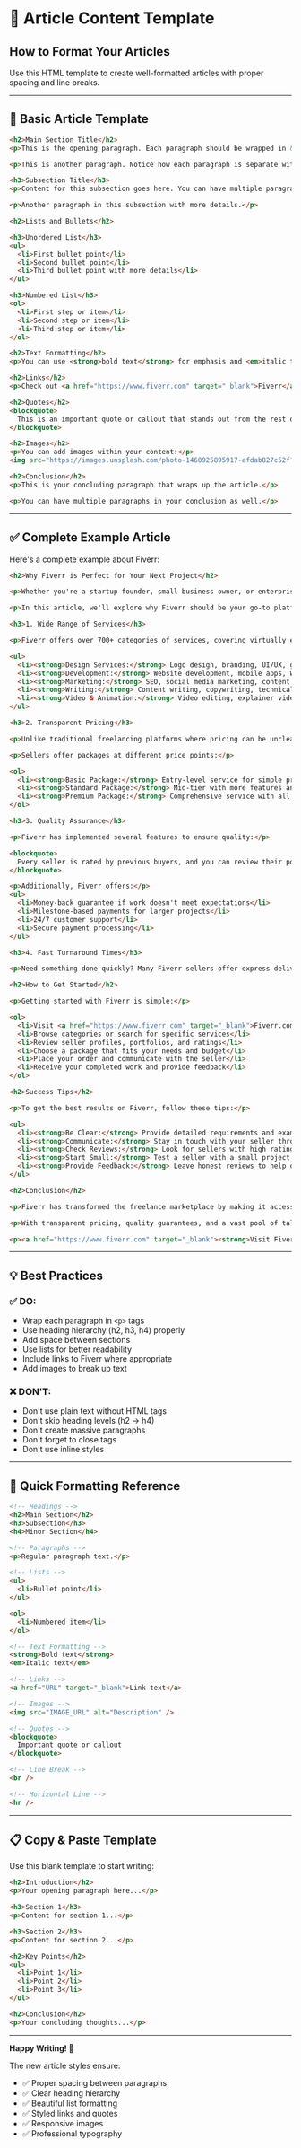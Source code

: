 # 📝 Article Content Template

## How to Format Your Articles

Use this HTML template to create well-formatted articles with proper spacing and line breaks.

---

## 🎨 Basic Article Template

```html
<h2>Main Section Title</h2>
<p>This is the opening paragraph. Each paragraph should be wrapped in &lt;p&gt; tags for proper spacing.</p>

<p>This is another paragraph. Notice how each paragraph is separate with proper spacing between them.</p>

<h3>Subsection Title</h3>
<p>Content for this subsection goes here. You can have multiple paragraphs.</p>

<p>Another paragraph in this subsection with more details.</p>

<h2>Lists and Bullets</h2>

<h3>Unordered List</h3>
<ul>
  <li>First bullet point</li>
  <li>Second bullet point</li>
  <li>Third bullet point with more details</li>
</ul>

<h3>Numbered List</h3>
<ol>
  <li>First step or item</li>
  <li>Second step or item</li>
  <li>Third step or item</li>
</ol>

<h2>Text Formatting</h2>
<p>You can use <strong>bold text</strong> for emphasis and <em>italic text</em> for subtle emphasis.</p>

<h2>Links</h2>
<p>Check out <a href="https://www.fiverr.com" target="_blank">Fiverr</a> for amazing freelance services.</p>

<h2>Quotes</h2>
<blockquote>
  This is an important quote or callout that stands out from the rest of the text.
</blockquote>

<h2>Images</h2>
<p>You can add images within your content:</p>
<img src="https://images.unsplash.com/photo-1460925895917-afdab827c52f?w=800" alt="Description of image" />

<h2>Conclusion</h2>
<p>This is your concluding paragraph that wraps up the article.</p>

<p>You can have multiple paragraphs in your conclusion as well.</p>
```

---

## ✅ Complete Example Article

Here's a complete example about Fiverr:

```html
<h2>Why Fiverr is Perfect for Your Next Project</h2>

<p>Whether you're a startup founder, small business owner, or enterprise manager, finding the right talent for your projects can be challenging. Fiverr has revolutionized the way we hire freelancers by making it simple, fast, and affordable.</p>

<p>In this article, we'll explore why Fiverr should be your go-to platform for hiring freelance professionals.</p>

<h3>1. Wide Range of Services</h3>

<p>Fiverr offers over 700+ categories of services, covering virtually every business need you might have:</p>

<ul>
  <li><strong>Design Services:</strong> Logo design, branding, UI/UX, graphic design</li>
  <li><strong>Development:</strong> Website development, mobile apps, WordPress, e-commerce</li>
  <li><strong>Marketing:</strong> SEO, social media marketing, content marketing, email campaigns</li>
  <li><strong>Writing:</strong> Content writing, copywriting, technical writing, translation</li>
  <li><strong>Video & Animation:</strong> Video editing, explainer videos, 3D animation</li>
</ul>

<h3>2. Transparent Pricing</h3>

<p>Unlike traditional freelancing platforms where pricing can be unclear, Fiverr operates on a fixed-price model. You know exactly what you're paying before you commit.</p>

<p>Sellers offer packages at different price points:</p>

<ol>
  <li><strong>Basic Package:</strong> Entry-level service for simple projects</li>
  <li><strong>Standard Package:</strong> Mid-tier with more features and faster delivery</li>
  <li><strong>Premium Package:</strong> Comprehensive service with all features included</li>
</ol>

<h3>3. Quality Assurance</h3>

<p>Fiverr has implemented several features to ensure quality:</p>

<blockquote>
  Every seller is rated by previous buyers, and you can review their portfolio, ratings, and reviews before making a decision.
</blockquote>

<p>Additionally, Fiverr offers:</p>
<ul>
  <li>Money-back guarantee if work doesn't meet expectations</li>
  <li>Milestone-based payments for larger projects</li>
  <li>24/7 customer support</li>
  <li>Secure payment processing</li>
</ul>

<h3>4. Fast Turnaround Times</h3>

<p>Need something done quickly? Many Fiverr sellers offer express delivery options. You can find services delivered in as little as 24 hours, making it perfect for urgent projects.</p>

<h2>How to Get Started</h2>

<p>Getting started with Fiverr is simple:</p>

<ol>
  <li>Visit <a href="https://www.fiverr.com" target="_blank">Fiverr.com</a> and create a free account</li>
  <li>Browse categories or search for specific services</li>
  <li>Review seller profiles, portfolios, and ratings</li>
  <li>Choose a package that fits your needs and budget</li>
  <li>Place your order and communicate with the seller</li>
  <li>Receive your completed work and provide feedback</li>
</ol>

<h2>Success Tips</h2>

<p>To get the best results on Fiverr, follow these tips:</p>

<ul>
  <li><strong>Be Clear:</strong> Provide detailed requirements and examples</li>
  <li><strong>Communicate:</strong> Stay in touch with your seller throughout the project</li>
  <li><strong>Check Reviews:</strong> Look for sellers with high ratings and positive feedback</li>
  <li><strong>Start Small:</strong> Test a seller with a small project before committing to larger work</li>
  <li><strong>Provide Feedback:</strong> Leave honest reviews to help other buyers</li>
</ul>

<h2>Conclusion</h2>

<p>Fiverr has transformed the freelance marketplace by making it accessible, affordable, and reliable. Whether you need a quick logo design or a complex web development project, you'll find qualified professionals ready to help.</p>

<p>With transparent pricing, quality guarantees, and a vast pool of talent, Fiverr is the smart choice for businesses of all sizes. Start your next project today and experience the difference!</p>

<p><a href="https://www.fiverr.com" target="_blank"><strong>Visit Fiverr now and find your perfect freelancer →</strong></a></p>
```

---

## 💡 Best Practices

### ✅ DO:
- Wrap each paragraph in `<p>` tags
- Use heading hierarchy (h2, h3, h4) properly
- Add space between sections
- Use lists for better readability
- Include links to Fiverr where appropriate
- Add images to break up text

### ❌ DON'T:
- Don't use plain text without HTML tags
- Don't skip heading levels (h2 → h4)
- Don't create massive paragraphs
- Don't forget to close tags
- Don't use inline styles

---

## 🎯 Quick Formatting Reference

```html
<!-- Headings -->
<h2>Main Section</h2>
<h3>Subsection</h3>
<h4>Minor Section</h4>

<!-- Paragraphs -->
<p>Regular paragraph text.</p>

<!-- Lists -->
<ul>
  <li>Bullet point</li>
</ul>

<ol>
  <li>Numbered item</li>
</ol>

<!-- Text Formatting -->
<strong>Bold text</strong>
<em>Italic text</em>

<!-- Links -->
<a href="URL" target="_blank">Link text</a>

<!-- Images -->
<img src="IMAGE_URL" alt="Description" />

<!-- Quotes -->
<blockquote>
  Important quote or callout
</blockquote>

<!-- Line Break -->
<br />

<!-- Horizontal Line -->
<hr />
```

---

## 📋 Copy & Paste Template

Use this blank template to start writing:

```html
<h2>Introduction</h2>
<p>Your opening paragraph here...</p>

<h3>Section 1</h3>
<p>Content for section 1...</p>

<h3>Section 2</h3>
<p>Content for section 2...</p>

<h2>Key Points</h2>
<ul>
  <li>Point 1</li>
  <li>Point 2</li>
  <li>Point 3</li>
</ul>

<h2>Conclusion</h2>
<p>Your concluding thoughts...</p>
```

---

**Happy Writing! 🎉**

The new article styles ensure:
- ✅ Proper spacing between paragraphs
- ✅ Clear heading hierarchy
- ✅ Beautiful list formatting
- ✅ Styled links and quotes
- ✅ Responsive images
- ✅ Professional typography



